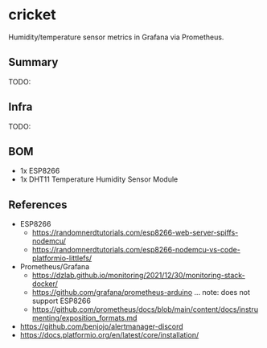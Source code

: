 # cricket

Humidity/temperature sensor metrics in Grafana via Prometheus.

## Summary

TODO:

## Infra

TODO:

## BOM

- 1x ESP8266
- 1x DHT11 Temperature Humidity Sensor Module


## References

- ESP8266
  - https://randomnerdtutorials.com/esp8266-web-server-spiffs-nodemcu/
  - https://randomnerdtutorials.com/esp8266-nodemcu-vs-code-platformio-littlefs/
- Prometheus/Grafana
  - https://dzlab.github.io/monitoring/2021/12/30/monitoring-stack-docker/
  - https://github.com/grafana/prometheus-arduino ... note: does not support ESP8266
  - https://github.com/prometheus/docs/blob/main/content/docs/instrumenting/exposition_formats.md
- https://github.com/benjojo/alertmanager-discord
- https://docs.platformio.org/en/latest/core/installation/
